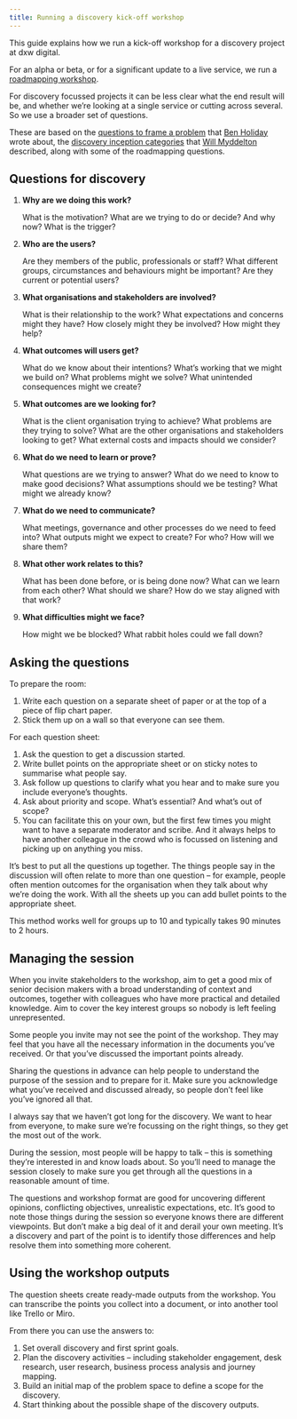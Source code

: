 ```yaml
---
title: Running a discovery kick-off workshop
---
```


This guide explains how we run a kick-off workshop for a discovery project at
dxw digital.

For an alpha or beta, or for a significant update to a live service, we run a
[roadmapping workshop](https://playbook.dxw.com/#/guides/running-a-roadmapping-workshop).

For discovery focussed projects it can be less clear what the end result will
be, and whether we’re looking at a single service or cutting across several. So
we use a broader set of questions.

These are based on the
[questions to frame a problem](https://www.hollidazed.co.uk/2015/07/28/frame-the-problem)
that [Ben Holiday](https://twitter.com/BenHolliday) wrote about, the
[discovery inception categories](https://www.myddelton.co.uk/blog/setting-up-a-discovery)
that [Will Myddelton](https://twitter.com/myddelton) described, along with some
of the roadmapping questions.

## Questions for discovery

1. **Why are we doing this work?**

   What is the motivation? What are we trying to do or decide? And why now? What
   is the trigger?

1. **Who are the users?**

   Are they members of the public, professionals or staff? What different
   groups, circumstances and behaviours might be important? Are they current or
   potential users?

1. **What organisations and stakeholders are involved?**

   What is their relationship to the work? What expectations and concerns might
   they have? How closely might they be involved? How might they help?

1. **What outcomes will users get?**

   What do we know about their intentions? What’s working that we might we build
   on? What problems might we solve? What unintended consequences might we
   create?

1. **What outcomes are we looking for?**

   What is the client organisation trying to achieve? What problems are they
   trying to solve? What are the other organisations and stakeholders looking to
   get? What external costs and impacts should we consider?

1. **What do we need to learn or prove?**

   What questions are we trying to answer? What do we need to know to make good
   decisions? What assumptions should we be testing? What might we already know?

1. **What do we need to communicate?**

   What meetings, governance and other processes do we need to feed into? What
   outputs might we expect to create? For who? How will we share them?

1. **What other work relates to this?**

   What has been done before, or is being done now? What can we learn from each
   other? What should we share? How do we stay aligned with that work?

1. **What difficulties might we face?**

   How might we be blocked? What rabbit holes could we fall down?

## Asking the questions

To prepare the room:

1. Write each question on a separate sheet of paper or at the top of a piece of
   flip chart paper.
1. Stick them up on a wall so that everyone can see them.

For each question sheet:

1. Ask the question to get a discussion started.
1. Write bullet points on the appropriate sheet or on sticky notes to summarise
   what people say.
1. Ask follow up questions to clarify what you hear and to make sure you include
   everyone’s thoughts.
1. Ask about priority and scope. What’s essential? And what’s out of scope?
1. You can facilitate this on your own, but the first few times you might want
   to have a separate moderator and scribe. And it always helps to have another
   colleague in the crowd who is focussed on listening and picking up on
   anything you miss.

It’s best to put all the questions up together. The things people say in the
discussion will often relate to more than one question – for example, people
often mention outcomes for the organisation when they talk about why we’re doing
the work. With all the sheets up you can add bullet points to the appropriate
sheet.

This method works well for groups up to 10 and typically takes 90 minutes to 2
hours.

## Managing the session

When you invite stakeholders to the workshop, aim to get a good mix of senior
decision makers with a broad understanding of context and outcomes, together
with colleagues who have more practical and detailed knowledge. Aim to cover the
key interest groups so nobody is left feeling unrepresented.

Some people you invite may not see the point of the workshop. They may feel that
you have all the necessary information in the documents you’ve received. Or that
you’ve discussed the important points already.

Sharing the questions in advance can help people to understand the purpose of
the session and to prepare for it. Make sure you acknowledge what you’ve
received and discussed already, so people don’t feel like you’ve ignored all
that.

I always say that we haven’t got long for the discovery. We want to hear from
everyone, to make sure we’re focussing on the right things, so they get the most
out of the work.

During the session, most people will be happy to talk – this is something
they’re interested in and know loads about. So you’ll need to manage the session
closely to make sure you get through all the questions in a reasonable amount of
time.

The questions and workshop format are good for uncovering different opinions,
conflicting objectives, unrealistic expectations, etc. It’s good to note those
things during the session so everyone knows there are different viewpoints. But
don’t make a big deal of it and derail your own meeting. It’s a discovery and
part of the point is to identify those differences and help resolve them into
something more coherent.

## Using the workshop outputs

The question sheets create ready-made outputs from the workshop. You can
transcribe the points you collect into a document, or into another tool like
Trello or Miro.

From there you can use the answers to:

1. Set overall discovery and first sprint goals.
1. Plan the discovery activities – including stakeholder engagement, desk
   research, user research, business process analysis and journey mapping.
1. Build an initial map of the problem space to define a scope for the
   discovery.
1. Start thinking about the possible shape of the discovery outputs.
